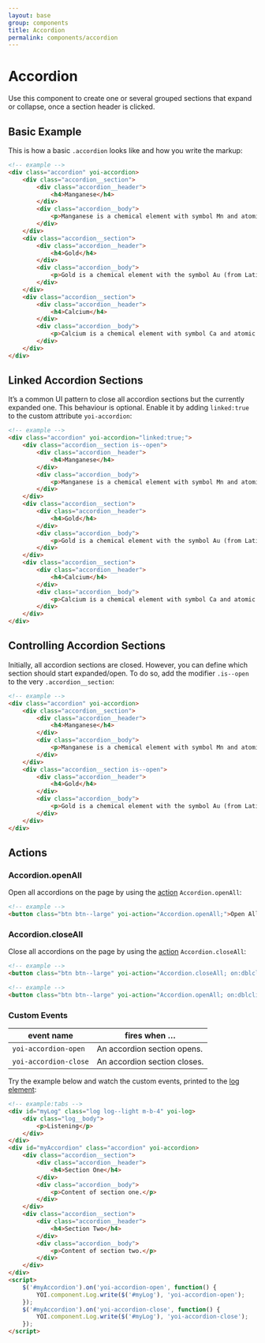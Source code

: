 ```yaml
---
layout: base
group: components
title: Accordion
permalink: components/accordion
---
```


# Accordion

<p class="intro">Use this component to create one or several grouped sections that expand or collapse, once a section header is clicked.</p>

## Basic Example

This is how a basic `.accordion` looks like and how you write the markup:

```html
<!-- example -->
<div class="accordion" yoi-accordion>
    <div class="accordion__section">
        <div class="accordion__header">
            <h4>Manganese</h4>
        </div>
        <div class="accordion__body">
            <p>Manganese is a chemical element with symbol Mn and atomic number 25. It is not found as a free element in nature; it is often found in minerals in combination with iron. Manganese is a metal with important industrial metal alloy uses, particularly in stainless steels.</p>
        </div>
    </div>
    <div class="accordion__section">
        <div class="accordion__header">
            <h4>Gold</h4>
        </div>
        <div class="accordion__body">
            <p>Gold is a chemical element with the symbol Au (from Latin: aurum) and the atomic number 79. In its purest form, it is a bright, slightly reddish yellow, dense, soft, malleable and ductile metal. Chemically, gold is a transition metal and a group 11 element. It is one of the least reactive chemical elements, and is solid under standard conditions. The metal therefore occurs often in free elemental (native) form, as nuggets or grains, in rocks, in veins and in alluvial deposits. It occurs in a solid solution series with the native element silver (as electrum) and also naturally alloyed with copper and palladium. Less commonly, it occurs in minerals as gold compounds, often with tellurium (gold tellurides).</p>
        </div>
    </div>
    <div class="accordion__section">
        <div class="accordion__header">
            <h4>Calcium</h4>
        </div>
        <div class="accordion__body">
            <p>Calcium is a chemical element with symbol Ca and atomic number 20. Calcium is a soft gray Group 2 alkaline earth metal, fifth-most-abundant element by mass in the Earth's crust. The ion Ca2+ is also the fifth-most-abundant dissolved ion in seawater by both molarity and mass, after sodium, chloride, magnesium, and sulfate.[4] Free calcium metal is too reactive to occur in nature. Calcium is produced in supernova nucleosynthesis.</p>
        </div>
    </div>
</div>
```

## Linked Accordion Sections

It’s a common UI pattern to close all accordion sections but the currently expanded one. This behaviour is optional. Enable it by adding `linked:true` to the custom attribute `yoi-accordion`:

```html
<!-- example -->
<div class="accordion" yoi-accordion="linked:true;">
    <div class="accordion__section is--open">
        <div class="accordion__header">
            <h4>Manganese</h4>
        </div>
        <div class="accordion__body">
            <p>Manganese is a chemical element with symbol Mn and atomic number 25. It is not found as a free element in nature; it is often found in minerals in combination with iron. Manganese is a metal with important industrial metal alloy uses, particularly in stainless steels.</p>
        </div>
    </div>
    <div class="accordion__section">
        <div class="accordion__header">
            <h4>Gold</h4>
        </div>
        <div class="accordion__body">
            <p>Gold is a chemical element with the symbol Au (from Latin: aurum) and the atomic number 79. In its purest form, it is a bright, slightly reddish yellow, dense, soft, malleable and ductile metal. Chemically, gold is a transition metal and a group 11 element. It is one of the least reactive chemical elements, and is solid under standard conditions. The metal therefore occurs often in free elemental (native) form, as nuggets or grains, in rocks, in veins and in alluvial deposits. It occurs in a solid solution series with the native element silver (as electrum) and also naturally alloyed with copper and palladium. Less commonly, it occurs in minerals as gold compounds, often with tellurium (gold tellurides).</p>
        </div>
    </div>
    <div class="accordion__section">
        <div class="accordion__header">
            <h4>Calcium</h4>
        </div>
        <div class="accordion__body">
            <p>Calcium is a chemical element with symbol Ca and atomic number 20. Calcium is a soft gray Group 2 alkaline earth metal, fifth-most-abundant element by mass in the Earth's crust. The ion Ca2+ is also the fifth-most-abundant dissolved ion in seawater by both molarity and mass, after sodium, chloride, magnesium, and sulfate.[4] Free calcium metal is too reactive to occur in nature. Calcium is produced in supernova nucleosynthesis.</p>
        </div>
    </div>
</div>
```

## Controlling Accordion Sections

Initially, all accordion sections are closed. However, you can define which section should start expanded/open. To do so, add the modifier `.is--open` to the very `.accordion__section`:

```html
<!-- example -->
<div class="accordion" yoi-accordion>
    <div class="accordion__section">
        <div class="accordion__header">
            <h4>Manganese</h4>
        </div>
        <div class="accordion__body">
            <p>Manganese is a chemical element with symbol Mn and atomic number 25. It is not found as a free element in nature; it is often found in minerals in combination with iron. Manganese is a metal with important industrial metal alloy uses, particularly in stainless steels.</p>
        </div>
    </div>
    <div class="accordion__section is--open">
        <div class="accordion__header">
            <h4>Gold</h4>
        </div>
        <div class="accordion__body">
            <p>Gold is a chemical element with the symbol Au (from Latin: aurum) and the atomic number 79. In its purest form, it is a bright, slightly reddish yellow, dense, soft, malleable and ductile metal. Chemically, gold is a transition metal and a group 11 element. It is one of the least reactive chemical elements, and is solid under standard conditions. The metal therefore occurs often in free elemental (native) form, as nuggets or grains, in rocks, in veins and in alluvial deposits. It occurs in a solid solution series with the native element silver (as electrum) and also naturally alloyed with copper and palladium. Less commonly, it occurs in minerals as gold compounds, often with tellurium (gold tellurides).</p>
        </div>
    </div>
</div>
```

## Actions

### Accordion.openAll

Open all accordions on the page by using the [action](actions/) `Accordion.openAll`:

```html
<!-- example -->
<button class="btn btn--large" yoi-action="Accordion.openAll;">Open All Accordions</button>
```

### Accordion.closeAll

Close all accordions on the page by using the [action](actions/) `Accordion.closeAll`:

```html
<!-- example -->
<button class="btn btn--large" yoi-action="Accordion.closeAll; on:dblclick;">Close All Accordions on Double-Click</button>
```

<!-- <p class="hint hint--negative"><b>Calling the action on a specific event:</b> The open-/closeAll actions are special since they do not need a <a href="actions/index.html#the-target-parameter">target selector</a>. If you wish to listen to another event, make sure you provide the value <code>void</code> like in the example below:</p> -->

```html
<!-- example -->
<button class="btn btn--large" yoi-action="Accordion.openAll; on:dblclick;">Open All Accordions on Double-Click</button>
```

### Custom Events

| event name            | fires when …                 |
| --------------------- | ---------------------------- |
| `yoi-accordion-open`  | An accordion section opens.  |
| `yoi-accordion-close` | An accordion section closes. |

Try the example below and watch the custom events, printed to the [log element](components/log.html):

```html
<!-- example:tabs -->
<div id="myLog" class="log log--light m-b-4" yoi-log>
    <div class="log__body">
        <p>Listening</p>
    </div>
</div>
<div id="myAccordion" class="accordion" yoi-accordion>
    <div class="accordion__section">
        <div class="accordion__header">
            <h4>Section One</h4>
        </div>
        <div class="accordion__body">
            <p>Content of section one.</p>
        </div>
    </div>
    <div class="accordion__section">
        <div class="accordion__header">
            <h4>Section Two</h4>
        </div>
        <div class="accordion__body">
            <p>Content of section two.</p>
        </div>
    </div>
</div>
<script>
    $('#myAccordion').on('yoi-accordion-open', function() {
        YOI.component.Log.write($('#myLog'), 'yoi-accordion-open');
    });
    $('#myAccordion').on('yoi-accordion-close', function() {
        YOI.component.Log.write($('#myLog'), 'yoi-accordion-close');
    });
</script>
```